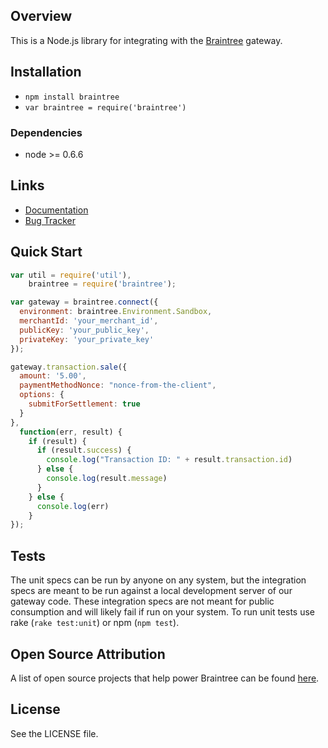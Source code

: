 ## Overview

This is a Node.js library for integrating with the [Braintree](http://www.braintreepayments.com) gateway.

## Installation

* `npm install braintree`
* `var braintree = require('braintree')`

### Dependencies

* node >= 0.6.6

## Links

* [Documentation](https://developers.braintreepayments.com/node/sdk/server/overview)
* [Bug Tracker](http://github.com/braintree/braintree_node/issues)

## Quick Start
```javascript
var util = require('util'),
    braintree = require('braintree');

var gateway = braintree.connect({
  environment: braintree.Environment.Sandbox,
  merchantId: 'your_merchant_id',
  publicKey: 'your_public_key',
  privateKey: 'your_private_key'
});

gateway.transaction.sale({
  amount: '5.00',
  paymentMethodNonce: "nonce-from-the-client",
  options: {
    submitForSettlement: true
  }
},
  function(err, result) {
    if (result) {
      if (result.success) {
        console.log("Transaction ID: " + result.transaction.id)
      } else {
        console.log(result.message)
      }
    } else {
      console.log(err)
    }
});
```
## Tests

The unit specs can be run by anyone on any system, but the integration specs are meant to be run against a local development server of our gateway code. These integration specs are not meant for public consumption and will likely fail if run on your system. To run unit tests use rake (`rake test:unit`) or npm (`npm test`).

## Open Source Attribution

A list of open source projects that help power Braintree can be found [here](https://www.braintreepayments.com/developers/open-source).

## License

See the LICENSE file.
